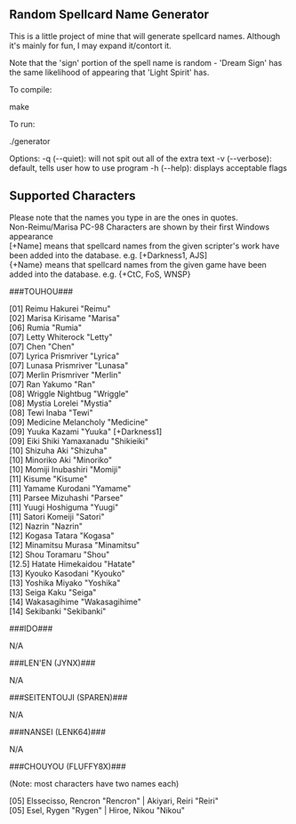 ## Random Spellcard Name Generator ##
This is a little project of mine that will generate spellcard names. Although it's mainly for fun, I may expand it/contort it.

Note that the 'sign' portion of the spell name is random - 'Dream Sign' has the same likelihood of appearing that 'Light Spirit' has.

To compile:

make

To run:

./generator

Options:
-q (--quiet): will not spit out all of the extra text
-v (--verbose): default, tells user how to use program
-h (--help): displays acceptable flags

## Supported Characters ##

Please note that the names you type in are the ones in quotes.<br>
Non-Reimu/Marisa PC-98 Characters are shown by their first Windows appearance<br>
[+Name] means that spellcard names from the given scripter's work have been added into the database. e.g. [+Darkness1, AJS]<br>
{+Name} means that spellcard names from the given game have been added into the database. e.g. {+CtC, FoS, WNSP}

###TOUHOU###

[01] Reimu Hakurei "Reimu"				<br>
[02] Marisa Kirisame "Marisa"				<br>
[06] Rumia "Rumia"					<br>
[07] Letty Whiterock "Letty"				<br>
[07] Chen "Chen"					<br>
[07] Lyrica Prismriver "Lyrica"				<br>
[07] Lunasa Prismriver "Lunasa"				<br>
[07] Merlin Prismriver "Merlin"				<br>
[07] Ran Yakumo "Ran"					<br>
[08] Wriggle Nightbug "Wriggle"				<br>
[08] Mystia Lorelei "Mystia"				<br>
[08] Tewi Inaba "Tewi"					<br>
[09] Medicine Melancholy "Medicine"			<br>
[09] Yuuka Kazami "Yuuka" [+Darkness1]			<br>
[09] Eiki Shiki Yamaxanadu "Shikieiki" 			<br>
[10] Shizuha Aki "Shizuha"				<br>
[10] Minoriko Aki "Minoriko"				<br>
[10] Momiji Inubashiri "Momiji"				<br>
[11] Kisume "Kisume"					<br>
[11] Yamame Kurodani "Yamame"				<br>
[11] Parsee Mizuhashi "Parsee"				<br>
[11] Yuugi Hoshiguma "Yuugi"				<br>
[11] Satori Komeiji "Satori"				<br>
[12] Nazrin "Nazrin"					<br>
[12] Kogasa Tatara "Kogasa"				<br>
[12] Minamitsu Murasa "Minamitsu"			<br>
[12] Shou Toramaru "Shou"				<br>
[12.5] Hatate Himekaidou "Hatate"			<br>
[13] Kyouko Kasodani "Kyouko"				<br>
[13] Yoshika Miyako "Yoshika"				<br>
[13] Seiga Kaku "Seiga"					<br>
[14] Wakasagihime "Wakasagihime"			<br>
[14] Sekibanki "Sekibanki"				<br>

###IDO###

N/A

###LEN'EN (JYNX)###

N/A

###SEITENTOUJI (SPAREN)###

N/A

###NANSEI (LENK64)###

N/A

###CHOUYOU (FLUFFY8X)###

(Note: most characters have two names each)

[05] Elssecisso, Rencron "Rencron" | Akiyari, Reiri "Reiri"				<br>
[05] Esel, Rygen "Rygen" | Hiroe, Nikou "Nikou"					<br>
